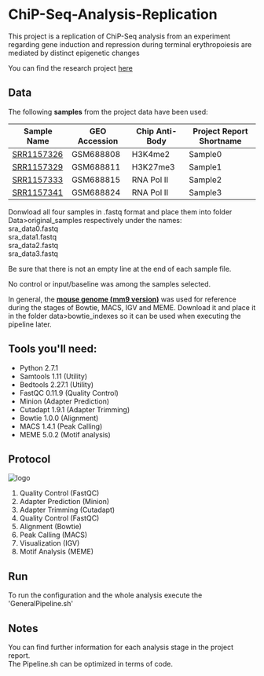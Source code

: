 # ChiP-Seq-Analysis-Replication

This project is a replication of ChiP-Seq analysis from an experiment regarding gene induction and repression during terminal erythropoiesis are mediated by distinct epigenetic changes

You can find the research project [here](https://www.ncbi.nlm.nih.gov/pmc/articles/PMC3204918/)

## Data

The following **samples** from the project data have been used:

|Sample Name   |GEO Accession	  |Chip Anti-Body	  |Project Report Shortname|
| ------------ | -------------- | --------------- | ---------------------- |
|[SRR1157326](https://www.ncbi.nlm.nih.gov/sra?term=SRX461523)	   |GSM688808	      |H3K4me2	        |Sample0                 |
|[SRR1157329](https://www.ncbi.nlm.nih.gov/sra?term=SRX461526)	   |GSM688811	      |H3K27me3	        |Sample1                 |
|[SRR1157333](https://www.ncbi.nlm.nih.gov/sra?term=SRX461530)	   |GSM688815	      |RNA Pol II	      |Sample2                 |
|[SRR1157341](https://www.ncbi.nlm.nih.gov/sra?term=SRX461538)	   |GSM688824	      |RNA Pol II	      |Sample3                 |

Donwload all four samples in .fastq format and place them into folder Data>original_samples respectively under the names:  
sra_data0.fastq  
sra_data1.fastq  
sra_data2.fastq  
sra_data3.fastq  

Be sure that there is not an empty line at the end of each sample file.

No control or input/baseline was among the samples selected.

In general, the **[mouse genome (mm9 version)](https://hgdownload.soe.ucsc.edu/goldenPath/mm9/bigZips/)** was used for reference during the stages of Bowtie, MACS, IGV and MEME.
Download it and place it in the folder data>bowtie_indexes so it can be used when executing the pipeline later.

## Tools you'll need:

* Python 2.7.1
* Samtools 1.11 (Utility)
* Bedtools 2.27.1 (Utility)
* FastQC 0.11.9 (Quality Control)
* Minion (Adapter Prediction)
* Cutadapt 1.9.1 (Adapter Trimming)
* Bowtie 1.0.0 (Alignment)
* MACS 1.4.1 (Peak Calling)
* MEME 5.0.2 (Motif analysis)

## Protocol
![logo]

[logo]: https://github.com/GeoRouv/Replicate-ChiP-Seq-Analysis/blob/main/Analysis%20Steps.jpg

1. Quality Control (FastQC) 
2. Adapter Prediction (Minion)
3. Adapter Trimming (Cutadapt)
4. Quality Control (FastQC)
5. Alignment (Bowtie)
6. Peak Calling (MACS)
7. Visualization (IGV)
8. Motif Analysis (MEME)


## Run

To run the configuration and the whole analysis execute the 'GeneralPipeline.sh'

## Notes

You can find further information for each analysis stage in the project report.  
The Pipeline.sh can be optimized in terms of code.
